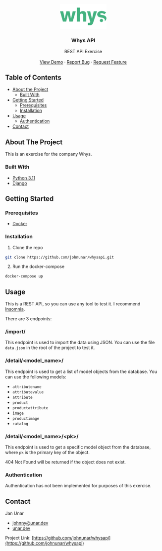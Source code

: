 <!-- PROJECT LOGO -->
<br />
<p align="center">
  <a href="https://whys.dev/">
    <img src="static/core/img/whys-logo.webp" alt="Logo" width="150">
  </a>

  <h3 align="center">Whys API</h3>

  <p align="center">
    REST API Exercise
      <br />
      <br />
      <a href="https://whys.unar.dev/">View Demo</a>
      ·
      <a href="https://github.com/johnunar/whysapi/issues">Report Bug</a>
      ·
      <a href="https://github.com/johnunar/whysapi/issues">Request Feature</a>
  </p>
</p>



<!-- TABLE OF CONTENTS -->

## Table of Contents

* [About the Project](#about-the-project)
    * [Built With](#built-with)
* [Getting Started](#getting-started)
    * [Prerequisites](#prerequisites)
    * [Installation](#installation)
* [Usage](#usage)
    * [Authentication](#authentication)
* [Contact](#contact)

<!-- ABOUT THE PROJECT -->

## About The Project

This is an exercise for the company Whys.

### Built With

* [Python 3.11](https://www.python.org/)
* [Django](https://www.djangoproject.com/)

## Getting Started

### Prerequisites

* [Docker](https://www.docker.com/)


### Installation

1. Clone the repo
```sh
git clone https://github.com/johnunar/whysapi.git
```

2. Run the docker-compose
```sh
docker-compose up
```


## Usage

This is a REST API, so you can use any tool to test it. I recommend [Insomnia](https://insomnia.rest/).

There are 3 endpoints:
### /import/
This endpoint is used to import the data using JSON. You can use the file `data.json` in the root of the project to test it.
### /detail/<model_name>/
This endpoint is used to get a list of model objects from the database. You can use the following models:
* `attributename`
* `attributevalue`
* `attribute`
* `product`
* `productattribute`
* `image`
* `productimage`
* `catalog`
### /detail/<model_name>/\<pk>/
This endpoint is used to get a specific model object from the database, where `pk` is the primary key of the object.

404 Not Found will be returned if the object does not exist.

### Authentication

Authentication has not been implemented for purposes of this exercise.

<!-- CONTACT -->

## Contact

Jan Unar

* [johnny@unar.dev](mailto:johnny@unar.dev)
* [unar.dev](https://unar.dev/)

Project Link: [https://github.com/johnunar/whysapi](https://github.com/johnunar/whysapi)